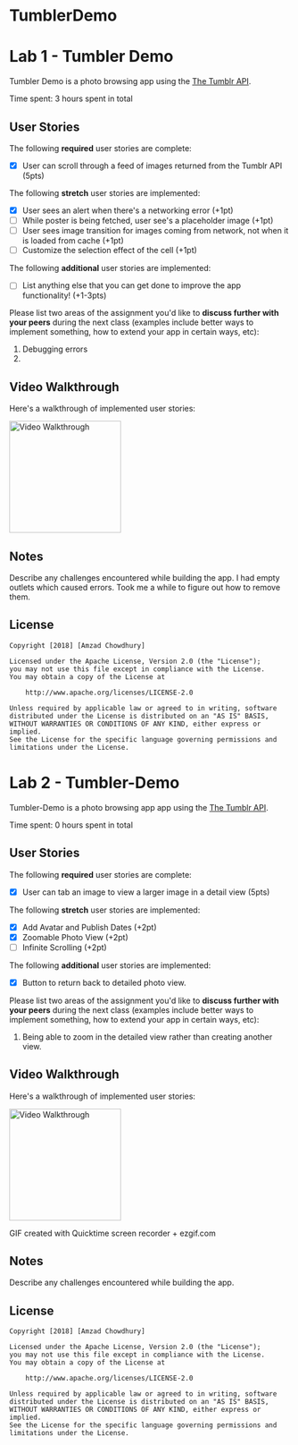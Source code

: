 # TumblerDemo
# Lab 1 - Tumbler Demo

Tumbler Demo is a photo browsing app using the [The Tumblr API](https://www.tumblr.com/docs/en/api/v2#posts).

Time spent: 3 hours spent in total

## User Stories

The following **required** user stories are complete:

- [x] User can scroll through a feed of images returned from the Tumblr API (5pts)

The following **stretch** user stories are implemented:

- [x] User sees an alert when there's a networking error (+1pt)
- [ ] While poster is being fetched, user see's a placeholder image (+1pt)
- [ ] User sees image transition for images coming from network, not when it is loaded from cache (+1pt)
- [ ] Customize the selection effect of the cell (+1pt)

The following **additional** user stories are implemented:

- [ ] List anything else that you can get done to improve the app functionality! (+1-3pts)

Please list two areas of the assignment you'd like to **discuss further with your peers** during the next class (examples include better ways to implement something, how to extend your app in certain ways, etc):

1. Debugging errors
2. 

## Video Walkthrough

Here's a walkthrough of implemented user stories:

<img src='https://github.com/Amzad/Tumbler-Demo/blob/master/tumbler.gif?raw=true' title='Video Walkthrough' width='200' alt='Video Walkthrough' />

## Notes

Describe any challenges encountered while building the app.
I had empty outlets which caused errors. Took me a while to figure out how to remove them.

## License

    Copyright [2018] [Amzad Chowdhury]

    Licensed under the Apache License, Version 2.0 (the "License");
    you may not use this file except in compliance with the License.
    You may obtain a copy of the License at

        http://www.apache.org/licenses/LICENSE-2.0

    Unless required by applicable law or agreed to in writing, software
    distributed under the License is distributed on an "AS IS" BASIS,
    WITHOUT WARRANTIES OR CONDITIONS OF ANY KIND, either express or implied.
    See the License for the specific language governing permissions and
    limitations under the License.

# Lab 2 - Tumbler-Demo

Tumbler-Demo is a photo browsing app app using the [The Tumblr API](https://www.tumblr.com/docs/en/api/v2#posts).

Time spent: 0 hours spent in total

## User Stories

The following **required** user stories are complete:

- [x] User can tab an image to view a larger image in a detail view (5pts)

The following **stretch** user stories are implemented:

- [x] Add Avatar and Publish Dates (+2pt)
- [x] Zoomable Photo View (+2pt)
- [ ] Infinite Scrolling (+2pt)

The following **additional** user stories are implemented:

- [x] Button to return back to detailed photo view.

Please list two areas of the assignment you'd like to **discuss further with your peers** during the next class (examples include better ways to implement something, how to extend your app in certain ways, etc):

1. Being able to zoom in the detailed view rather than creating another view.

## Video Walkthrough

Here's a walkthrough of implemented user stories:

<img src='https://github.com/Amzad/Tumbler-Demo/blob/master/tumbler2gif.gif?raw=true' title='Video Walkthrough' width='200' alt='Video Walkthrough' />

GIF created with Quicktime screen recorder + ezgif.com

## Notes

Describe any challenges encountered while building the app.

## License

    Copyright [2018] [Amzad Chowdhury]

    Licensed under the Apache License, Version 2.0 (the "License");
    you may not use this file except in compliance with the License.
    You may obtain a copy of the License at

        http://www.apache.org/licenses/LICENSE-2.0

    Unless required by applicable law or agreed to in writing, software
    distributed under the License is distributed on an "AS IS" BASIS,
    WITHOUT WARRANTIES OR CONDITIONS OF ANY KIND, either express or implied.
    See the License for the specific language governing permissions and
    limitations under the License.
